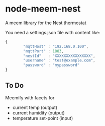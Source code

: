 node-meem-nest
==============

A meem library for the Nest thermostat


You need a settings.json file with content like:

```javascript
{
        "mqttHost" : "192.168.0.100",
        "mqttPort" : 1883,
        "nestId"   : "XXXXXXXXXXXXXXXX",
        "username" : "test@example.com",
        "password" : "mypassword"
}
```

## To Do

Meemify with facets for
- current temp (output)
- current humidity (output)
- temperature set-point (input)